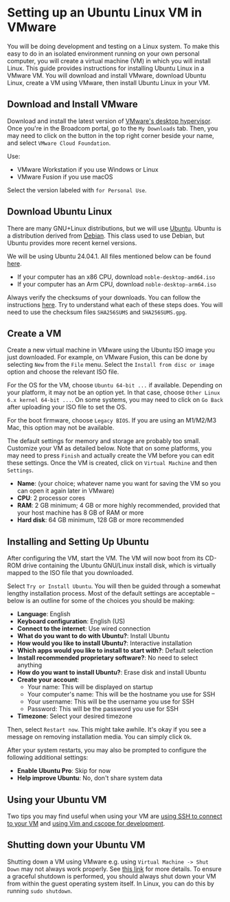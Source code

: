 Setting up an Ubuntu Linux VM in VMware
======================================

You will be doing development and testing on a Linux system. To make this easy to do in an isolated environment running on your own personal computer, you will create a virtual machine (VM) in which you will install Linux. This guide provides instructions for installing Ubuntu Linux in a VMware VM. You will download and install VMware, download Ubuntu Linux, create a VM using VMware, then install Ubuntu Linux in your VM.

Download and Install VMware
---------------------------

Download and install the latest version of [VMware's desktop hypervisor](https://www.vmware.com/products/desktop-hypervisor/workstation-and-fusion). Once you're in the Broadcom portal, go to the `My Downloads` tab. Then, you may need to click on the button in the top right corner beside your name, and select `VMware Cloud Foundation`.

Use:

- VMware Workstation if you use Windows or Linux
- VMware Fusion if you use macOS

Select the version labeled with `for Personal Use`.

Download Ubuntu Linux
---------------------

There are many GNU+Linux distributions, but we will use [Ubuntu](https://ubuntu.com/). Ubuntu is a distribution derived from [Debian](https://www.debian.org/). This class used to use Debian, but Ubuntu provides more recent kernel versions.

We will be using Ubuntu 24.04.1. All files mentioned below can be found [here](https://cdimage.ubuntu.com/noble/daily-live/current/).

- If your computer has an x86 CPU, download `noble-desktop-amd64.iso`
- If your computer has an Arm CPU, download `noble-desktop-arm64.iso`

Always verify the checksums of your downloads. You can follow the instructions [here](https://ubuntu.com/tutorials/how-to-verify-ubuntu#1-overview). Try to understand what each of these steps does. You will need to use the checksum files `SHA256SUMS` and `SHA256SUMS.gpg`.

Create a VM
-----------

Create a new virtual machine in VMware using the Ubuntu ISO image you just downloaded. For example, on VMware Fusion, this can be done by selecting `New` from the `File` menu. Select the `Install from disc or image` option and choose the relevant ISO file.

For the OS for the VM, choose `Ubuntu 64-bit ...` if available. Depending on your platform, it may not be an option yet. In that case, choose `Other Linux 6.x kernel 64-bit ...`. On some systems, you may need to click on `Go Back` after uploading your ISO file to set the OS.

For the boot firmware, choose `Legacy BIOS`. If you are using an M1/M2/M3 Mac, this option may not be available.

The default settings for memory and storage are probably too small. Customize your VM as detailed below. Note that on some platforms, you may need to press `Finish` and actually create the VM before you can edit these settings. Once the VM is created, click on `Virtual Machine` and then `Settings`.

- **Name**: (your choice; whatever name you want for saving the VM so you can open it again later in VMware)
- **CPU**: 2 processor cores
- **RAM**: 2 GB minimum; 4 GB or more highly recommended, provided that your host machine has 8 GB of RAM or more
- **Hard disk**: 64 GB minimum, 128 GB or more recommended

Installing and Setting Up Ubuntu
--------------------------------

After configuring the VM, start the VM. The VM will now boot from its CD-ROM drive containing the Ubuntu GNU/Linux install disk, which is virtually mapped to the ISO file that you downloaded.

Select `Try or Install Ubuntu`. You will then be guided through a somewhat lengthy installation process. Most of the default settings are acceptable – below is an outline for some of the choices you should be making:

- **Language**: English
- **Keyboard configuration**: English (US)
- **Connect to the internet**: Use wired connection
- **What do you want to do with Ubuntu?**: Install Ubuntu
- **How would you like to install Ubuntu?**: Interactive installation
- **Which apps would you like to install to start with?**: Default selection
- **Install recommended proprietary software?**: No need to select anything
- **How do you want to install Ubuntu?**: Erase disk and install Ubuntu
- **Create your account**:
    - Your name: This will be displayed on startup
    - Your computer's name: This will be the hostname you use for SSH
    - Your username: This will be the username you use for SSH
    - Password: This will be the password you use for SSH
- **Timezone**: Select your desired timezone

Then, select `Restart now`. This might take awhile. It's okay if you see a message on removing installation media. You can simply click `Ok`.

After your system restarts, you may also be prompted to configure the following additional settings:

- **Enable Ubuntu Pro**: Skip for now
- **Help improve Ubuntu**: No, don't share system data

Using your Ubuntu VM
--------------------

Two tips you may find useful when using your VM are [using SSH to connect to your VM](./ssh.md) and [using Vim and cscope for development](./vim.md).

Shutting down your Ubuntu VM
----------------------------

Shutting down a VM using VMware e.g. using `Virtual Machine -> Shut Down` may not always work properly. See [this link](https://docs.vmware.com/en/VMware-Workstation-Pro/17/com.vmware.ws.using.doc/GUID-4966A19E-316D-4037-A07D-CB0E42934A2B.html) for more details. To ensure a graceful shutdown is performed, you should always shut down your VM from within the guest operating system itself. In Linux, you can do this by running `sudo shutdown`.
